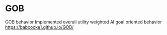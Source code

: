 # GOB
GOB behavior
Implemented overall utility weighted AI goal oriented behavior
https://babcocke1.github.io/GOB/
